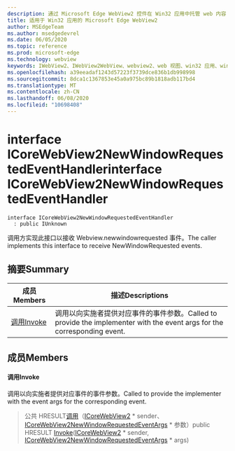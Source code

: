 ```yaml
---
description: 通过 Microsoft Edge WebView2 控件在 Win32 应用中托管 web 内容
title: 适用于 Win32 应用的 Microsoft Edge WebView2
author: MSEdgeTeam
ms.author: msedgedevrel
ms.date: 06/05/2020
ms.topic: reference
ms.prod: microsoft-edge
ms.technology: webview
keywords: IWebView2、IWebView2WebView、webview2、web 视图、win32 应用、win32、edge、ICoreWebView2、ICoreWebView2Controller、浏览器控件、边缘 html
ms.openlocfilehash: a39eeadaf1243d57223f3739dce836b1db998998
ms.sourcegitcommit: 8dca1c1367853e45a0a975bc89b1818adb117bd4
ms.translationtype: MT
ms.contentlocale: zh-CN
ms.lasthandoff: 06/08/2020
ms.locfileid: "10698408"
---
```

# <span data-ttu-id="679f5-104">interface ICoreWebView2NewWindowRequestedEventHandler</span><span class="sxs-lookup"><span data-stu-id="679f5-104">interface ICoreWebView2NewWindowRequestedEventHandler</span></span> 

```
interface ICoreWebView2NewWindowRequestedEventHandler
  : public IUnknown
```

<span data-ttu-id="679f5-105">调用方实现此接口以接收 Webview.newwindowrequested 事件。</span><span class="sxs-lookup"><span data-stu-id="679f5-105">The caller implements this interface to receive NewWindowRequested events.</span></span>

## <span data-ttu-id="679f5-106">摘要</span><span class="sxs-lookup"><span data-stu-id="679f5-106">Summary</span></span>

 <span data-ttu-id="679f5-107">成员</span><span class="sxs-lookup"><span data-stu-id="679f5-107">Members</span></span>                        | <span data-ttu-id="679f5-108">描述</span><span class="sxs-lookup"><span data-stu-id="679f5-108">Descriptions</span></span>
--------------------------------|---------------------------------------------
[<span data-ttu-id="679f5-109">调用</span><span class="sxs-lookup"><span data-stu-id="679f5-109">Invoke</span></span>](#invoke) | <span data-ttu-id="679f5-110">调用以向实施者提供对应事件的事件参数。</span><span class="sxs-lookup"><span data-stu-id="679f5-110">Called to provide the implementer with the event args for the corresponding event.</span></span>

## <span data-ttu-id="679f5-111">成员</span><span class="sxs-lookup"><span data-stu-id="679f5-111">Members</span></span>

#### <span data-ttu-id="679f5-112">调用</span><span class="sxs-lookup"><span data-stu-id="679f5-112">Invoke</span></span> 

<span data-ttu-id="679f5-113">调用以向实施者提供对应事件的事件参数。</span><span class="sxs-lookup"><span data-stu-id="679f5-113">Called to provide the implementer with the event args for the corresponding event.</span></span>

> <span data-ttu-id="679f5-114">公共 HRESULT[调用](#invoke)（[ICoreWebView2](icorewebview2.md) \* sender、 [ICoreWebView2NewWindowRequestedEventArgs](icorewebview2newwindowrequestedeventargs.md) \* 参数）</span><span class="sxs-lookup"><span data-stu-id="679f5-114">public HRESULT [Invoke](#invoke)([ICoreWebView2](icorewebview2.md) \* sender, [ICoreWebView2NewWindowRequestedEventArgs](icorewebview2newwindowrequestedeventargs.md) \* args)</span></span>

